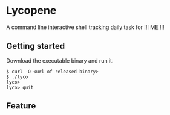 # Lycopene

A command line interactive shell tracking daily task for !!! ME !!!

## Getting started

Download the executable binary and run it.

```
$ curl -O <url of released binary>
$ ./lyco
lyco> 
lyco> quit
```

## Feature
